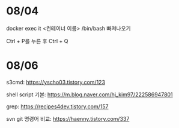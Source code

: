# 08/04

docker exec it <컨테이너 이름> /bin/bash 빠져나오기

Ctrl + P를 누른 후 Ctrl + Q

# 08/06 

s3cmd: https://yscho03.tistory.com/123

shell script 기본: https://m.blog.naver.com/hj_kim97/222586947801

grep: https://recipes4dev.tistory.com/157

svn git 명령어 비교: https://haenny.tistory.com/337
